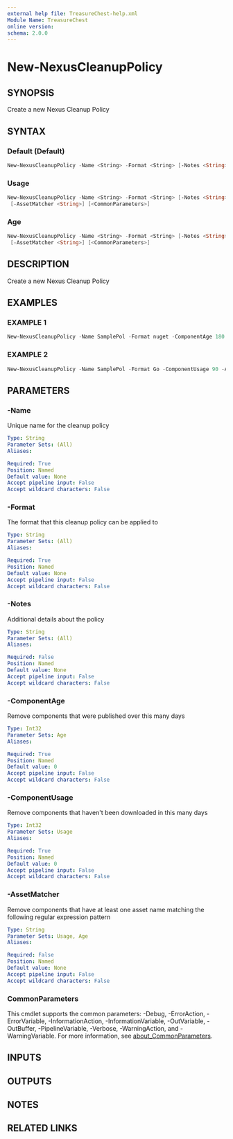 ```yaml
---
external help file: TreasureChest-help.xml
Module Name: TreasureChest
online version:
schema: 2.0.0
---
```


# New-NexusCleanupPolicy

## SYNOPSIS

Create a new Nexus Cleanup Policy

## SYNTAX

### Default (Default)

```powershell
New-NexusCleanupPolicy -Name <String> -Format <String> [-Notes <String>] [<CommonParameters>]
```

### Usage

```powershell
New-NexusCleanupPolicy -Name <String> -Format <String> [-Notes <String>] -ComponentUsage <Int32>
 [-AssetMatcher <String>] [<CommonParameters>]
```

### Age

```powershell
New-NexusCleanupPolicy -Name <String> -Format <String> [-Notes <String>] -ComponentAge <Int32>
 [-AssetMatcher <String>] [<CommonParameters>]
```

## DESCRIPTION

Create a new Nexus Cleanup Policy

## EXAMPLES

### EXAMPLE 1

```powershell
New-NexusCleanupPolicy -Name SamplePol -Format nuget -ComponentAge 180
```

### EXAMPLE 2

```powershell
New-NexusCleanupPolicy -Name SamplePol -Format Go -ComponentUsage 90 -AssetMatcher '*.+'
```

## PARAMETERS

### -Name

Unique name for the cleanup policy

```yaml
Type: String
Parameter Sets: (All)
Aliases:

Required: True
Position: Named
Default value: None
Accept pipeline input: False
Accept wildcard characters: False
```

### -Format

The format that this cleanup policy can be applied to

```yaml
Type: String
Parameter Sets: (All)
Aliases:

Required: True
Position: Named
Default value: None
Accept pipeline input: False
Accept wildcard characters: False
```

### -Notes

Additional details about the policy

```yaml
Type: String
Parameter Sets: (All)
Aliases:

Required: False
Position: Named
Default value: None
Accept pipeline input: False
Accept wildcard characters: False
```

### -ComponentAge

Remove components that were published over this many days

```yaml
Type: Int32
Parameter Sets: Age
Aliases:

Required: True
Position: Named
Default value: 0
Accept pipeline input: False
Accept wildcard characters: False
```

### -ComponentUsage

Remove components that haven't been downloaded in this many days

```yaml
Type: Int32
Parameter Sets: Usage
Aliases:

Required: True
Position: Named
Default value: 0
Accept pipeline input: False
Accept wildcard characters: False
```

### -AssetMatcher

Remove components that have at least one asset name matching the following regular expression pattern

```yaml
Type: String
Parameter Sets: Usage, Age
Aliases:

Required: False
Position: Named
Default value: None
Accept pipeline input: False
Accept wildcard characters: False
```

### CommonParameters

This cmdlet supports the common parameters: -Debug, -ErrorAction, -ErrorVariable, -InformationAction, -InformationVariable, -OutVariable, -OutBuffer, -PipelineVariable, -Verbose, -WarningAction, and -WarningVariable. For more information, see [about_CommonParameters](http://go.microsoft.com/fwlink/?LinkID=113216).

## INPUTS

## OUTPUTS

## NOTES

## RELATED LINKS
